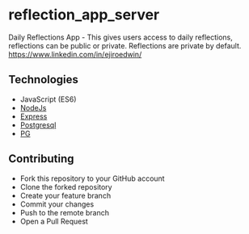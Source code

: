 # reflection_app_server
Daily Reflections App - This gives users access to daily reflections, reflections can be public or private. Reflections are private by default. https://www.linkedin.com/in/ejiroedwin/

## Technologies
- JavaScript (ES6)
- [NodeJs](https://nodejs.org)
- [Express](http://expressjs.com/)
- [Postgresql](https://www.postgresql.org/)
- [PG](https://node-postgres.com/)

## Contributing
- Fork this repository to your GitHub account
- Clone the forked repository
- Create your feature branch
- Commit your changes
- Push to the remote branch
- Open a Pull Request
